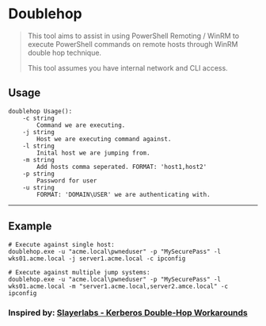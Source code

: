 # Doublehop
>This tool aims to assist in using PowerShell Remoting / WinRM to execute PowerShell commands on remote hosts through WinRM double hop technique. 
> 
> This tool assumes you have internal network and CLI access.


## Usage
```
doublehop Usage():
    -c string
        Command we are executing.
    -j string
        Host we are executing command against.
    -l string
        Inital host we are jumping from.
    -m string
        Add hosts comma seperated. FORMAT: 'host1,host2'
    -p string
        Password for user
    -u string
        FORMAT: 'DOMAIN\USER' we are authenticating with.
```
***

## Example
```
# Execute against single host:
doublehop.exe -u "acme.local\pwneduser" -p "MySecurePass" -l wks01.acme.local -j server1.acme.local -c ipconfig

# Execute against multiple jump systems:
doublehop.exe -u "acme.local\pwneduser" -p "MySecurePass" -l wks01.acme.local -m "server1.acme.local,server2.amce.local" -c ipconfig
```

### Inspired by: [Slayerlabs - Kerberos Double-Hop Workarounds](https://posts.slayerlabs.com/double-hop/ 'Kerberos Double-Hop Workarounds')
